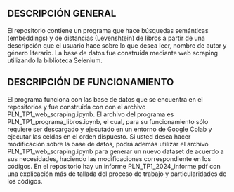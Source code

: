 ## DESCRIPCIÓN GENERAL

El repositorio contiene un programa que hace búsquedas semánticas (embeddings) y de distancias (Levenshtein) 
de libros a partir de una descripción que el usuario hace sobre lo que desea leer, nombre de autor y género literario. 
La base de datos fue construida mediante web scraping utilizando la biblioteca Selenium.

## DESCRIPCIÓN DE FUNCIONAMIENTO 

El programa funciona con las base de datos que se encuentra en el repositorios y fue construida con con el archivo 
PLN_TP1_web_scraping.ipynb. El archivo del programa es PLN_TP1_programa_libros.ipynb, el cual, para su funcionamiento
sólo requiere ser descargado y ejecutado en un entorno de Google Colab y ejecutar las celdas en el orden dispuesto. 
Si usted desea hacer modificación sobre la base de datos, podrá además utilizar el archivo PLN_TP1_web_scraping.ipynb para generar
un nuevo dataset de acuerdo a sus necesidades, haciendo las modificaciones correspondiente en los códigos. En el repositorio hay un
informe PLN_TP1_2024_informe.pdf con una explicación más de tallada del proceso de trabajo y particularidades de los códigos. 
